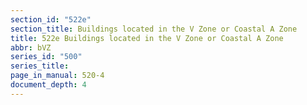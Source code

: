 ```yaml
---
section_id: "522e"
section_title: Buildings located in the V Zone or Coastal A Zone
title: 522e Buildings located in the V Zone or Coastal A Zone
abbr: bVZ
series_id: "500"
series_title: 
page_in_manual: 520-4
document_depth: 4
---
```

